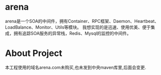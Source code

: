 # arena
arena是一个SOA的中间件，拥有Container、RPC框架、Daemon、Heartbeat、LoadBalance、Monitor、Utils等模块。
我想实现的是迅速、使用优美、便于集成，拥有追踪SOA服务的异常栈，Redis、Mysql的监控的中间件。

# About Project
本工程使用的域名arena.com未购买,也未发到中央maven库里,后面会变更.